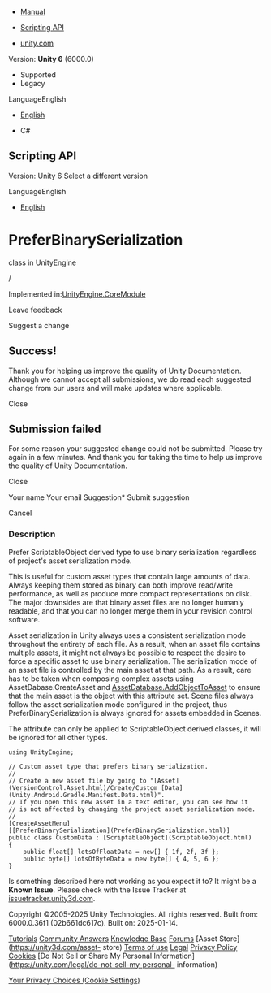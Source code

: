 [ ]()

  * [Manual](../Manual/index.html)
  * [Scripting API](../ScriptReference/index.html)

  * [unity.com](https://unity.com/)

Version: **Unity 6** (6000.0)

  * Supported
  * Legacy

LanguageEnglish

  * [English]()

  * C#

[ ](https://docs.unity3d.com)

## Scripting API

Version: Unity 6 Select a different version

LanguageEnglish

  * [English]()

# PreferBinarySerialization

class in UnityEngine

/

Implemented in:[UnityEngine.CoreModule](UnityEngine.CoreModule.html)

Leave feedback

Suggest a change

## Success!

Thank you for helping us improve the quality of Unity Documentation. Although
we cannot accept all submissions, we do read each suggested change from our
users and will make updates where applicable.

Close

## Submission failed

For some reason your suggested change could not be submitted. Please <a>try
again</a> in a few minutes. And thank you for taking the time to help us
improve the quality of Unity Documentation.

Close

Your name Your email Suggestion* Submit suggestion

Cancel

[ ]()

### Description

Prefer ScriptableObject derived type to use binary serialization regardless of
project's asset serialization mode.

This is useful for custom asset types that contain large amounts of data.
Always keeping them stored as binary can both improve read/write performance,
as well as produce more compact representations on disk. The major downsides
are that binary asset files are no longer humanly readable, and that you can
no longer merge them in your revision control software.  
  
Asset serialization in Unity always uses a consistent serialization mode
throughout the entirety of each file. As a result, when an asset file contains
multiple assets, it might not always be possible to respect the desire to
force a specific asset to use binary serialization. The serialization mode of
an asset file is controlled by the main asset at that path. As a result, care
has to be taken when composing complex assets using AssetDabase.CreateAsset
and [AssetDatabase.AddObjectToAsset](AssetDatabase.AddObjectToAsset.html) to
ensure that the main asset is the object with this attribute set. Scene files
always follow the asset serialization mode configured in the project, thus
PreferBinarySerialization is always ignored for assets embedded in Scenes.  
  
The attribute can only be applied to ScriptableObject derived classes, it will
be ignored for all other types.

    
    
    using UnityEngine;  
      
    // Custom asset type that prefers binary serialization.
    //
    // Create a new asset file by going to "[Asset](VersionControl.Asset.html)/Create/Custom [Data](Unity.Android.Gradle.Manifest.Data.html)".
    // If you open this new asset in a text editor, you can see how it
    // is not affected by changing the project asset serialization mode.
    //
    [CreateAssetMenu]
    [[PreferBinarySerialization](PreferBinarySerialization.html)]
    public class CustomData : [ScriptableObject](ScriptableObject.html)
    {
        public float[] lotsOfFloatData = new[] { 1f, 2f, 3f };
        public byte[] lotsOfByteData = new byte[] { 4, 5, 6 };
    }
    

Is something described here not working as you expect it to? It might be a
**Known Issue**. Please check with the Issue Tracker at
[issuetracker.unity3d.com](https://issuetracker.unity3d.com).

Copyright ©2005-2025 Unity Technologies. All rights reserved. Built from:
6000.0.36f1 (02b661dc617c). Built on: 2025-01-14.

[Tutorials](https://unity3d.com/learn) [Community
Answers](https://answers.unity3d.com) [Knowledge
Base](https://support.unity3d.com/hc/en-us)
[Forums](https://forum.unity3d.com) [Asset Store](https://unity3d.com/asset-
store) [Terms of use](https://docs.unity3d.com/Manual/TermsOfUse.html)
[Legal](https://unity.com/legal) [Privacy
Policy](https://unity.com/legal/privacy-policy)
[Cookies](https://unity.com/legal/cookie-policy) [Do Not Sell or Share My
Personal Information](https://unity.com/legal/do-not-sell-my-personal-
information)

[Your Privacy Choices (Cookie Settings)](javascript:void\(0\);)

